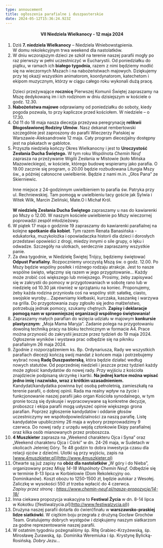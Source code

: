 ```yaml
---
type: annoucement
title: ogłoszenia parafialne i duszpasterskie
date: 2024-05-12T15:36:24.923Z
---
```

<h4 style="text-align:center;">VII Niedziela Wielkanocy - 12 maja 2024</h4>

1. Dziś **7. niedziela Wielkanocy** – Niedziela Wniebowstąpienia.\
   W domu rekolekcyjnym trwa weekend dla nastolatków.
2. W dniu wczorajszym dzieci ze szkół na terenie naszej parafii mogły po raz pierwszy w pełni uczestniczyć w Eucharystii. Od poniedziałku do piątku, w ramach ich **białego tygodnia**, razem z nimi będziemy modlić się na wieczornych Mszach i na nabożeństwach majowych. Dziękujemy przy tej okazji wszystkim animatorom, koordynatorom, katechetom i ekipom muzycznym, którzy w ciągu całego roku wykonali dużą pracę.\
   \
   Dzieci przeżywające **rocznicę** Pierwszej Komunii Świętej zapraszamy na Mszę dedykowaną im i ich rodzinom w dniu dzisiejszym w kościele o godz. 12.30.
3. **Nabożeństwa majowe** odprawiamy od poniedziałku do soboty, kiedy pogoda pozwala, to przy kapliczce przed kościołem. W niedziele – o 17.30.
4. Od 11 do 18 maja nasza diecezja przeżywa peregrynację **relikwii Błogosławionej Rodziny Ulmów**. Nasz dekanat rembertowski szczególnie jest zaproszony do parafii Wieczerzy Pańskiej w Warszawie-Aleksandrowie 12 maja. Cały program diecezjalny dostępny jest na plakatach w gablotce.
5. Przyszła niedziela kończy Okres Wielkanocny i jest to **Uroczystość Zesłania Ducha Świętego.** W tym roku Wspólnota *Chemin Neuf* zaprasza na przeżywanie Wigilii Zesłania w Mistowie (koło Mińska Mazowieckiego), w kościele, którego budowę wspieramy jako parafia. O 19.00 zacznie się program, o 20.00 będzie rozbudowana Liturgia Mszy św., a później całonocne uwielbienie. Będzie z nami m.in. „Głos Pana” ze Skierniewic.\
   \
   Inne miejsce z 24-godzinnym uwielbieniem to parafia św. Patryka przy ul. Rechniewskiej. Tam pomogą w uwielbieniu tacy goście jak Sylwia i Witek Wilk, Marcin Zieliński, Mate.O i Michał Król. \
   \
   **W niedzielę Zesłania Ducha Świętego** zapraszamy u nas do kawiarenki po Mszy o 12.00. W naszym kościele uwielbienie po Mszy wieczornej poprowadzi zespół młodzieżowy.
6. W piątek 17 maja o godzinie 19 zapraszamy do kawiarenki parafialnej na kolejne **spotkanie dla kobiet**. Tym razem Renata Banasińska - edukatorka, muzykolożka i opowiadaczka historii dla dzieci i dorosłych przedstawi opowieści z drogi, miedzy innymi o sile grupy, o lęku i odwadze. Szczegóły na ulotkach, serdecznie zapraszamy wszystkie panie.
7. Za dwa tygodnie, w Niedzielę Świętej Trójcy, będziemy świętować **Odpust Parafialny**. Rozpoczniemy uroczystą Mszą św. o godz. 12.00. Po Mszy będzie wspólny posiłek i różnego rodzaju atrakcje. Jest to nasze wspólne święto, włączmy się razem w jego przygotowanie… Każdy może zrobić coś większego lub mniejszego. Prosimy, żeby zapisywać się w zakrystii do pomocy w przygotowaniach w sobotę rano lub w niedzielę od 10.30 jak również w sprzątaniu na koniec. Proponujemy, żeby każda rodzina przyniosła coś na wspólny stół: sałatkę, ciasto, swojskie wyroby… Zapewniamy kiełbaski, kurczaka, kaszankę i warzywa na grilla. Do przygotowania zupy zgłosiło się jedno małżeństwo, potrzebują jednak pomocy, szukamy chętnych. **Zapisy i deklaracje pomogą nam w sprawniejszej organizacji wspólnego świętowania!**
8. Zapraszamy małych parafian do wzięcia udziału w majowym **konkursie plastycznym**: „Moja Mama Maryja”. Zadanie polega na przygotowaniu dowolną techniką pracy na bloku technicznym w formacie A4. Prace można przynosić do zakrystii jeszcze przez tydzień do 19 maja 2024. Ogłoszenie wyników i wystawa prac odbędzie się na pikniku parafialnym 26 maja 2024.
9. Zgodnie z rozporządzeniem ks. Bp. Ordynariusza, Rady we wszystkich parafiach diecezji kończą swój mandat z końcem maja i potrzebujemy wybrać nową **Radę Duszpasterską**, która będzie działać według nowych statutów. Od poprzedniej niedzieli i jeszcze przez tydzień każdy może zgłosić kandydatów do nowej rady. Przy wyjściu z kościoła znajdziecie podpisaną skrzynkę i kartki. **Na jednej kartce można wpisać jedno imię i nazwisko, wraz z krótkim uzasadnieniem.** Kandydat/kandydatka powinna być osobą pełnoletnią, zamieszkałą na terenie parafii, o dobrej opinii. Rada ma realny wpływ na życie i funkcjonowanie naszej parafii jako organ Kościoła synodalnego, w tym gronie toczą się dyskusje i wypracowywane są konkretne decyzje, proboszcz i ekipa parafii mogą usłyszeć opinie większego grona parafian. Poprzez zgłoszenie kandydatów i oddanie głosów uczestniczymy we współodpowiedzialności za naszą parafię. Listę kandydatów upublicznimy 26 maja a wybory przeprowadzimy 9 czerwca. Do nowej rady z urzędu wejdą członkowie Ekipy parafialnej oraz kilka osób mianowanych przez proboszcza.
10. **4 Muszkieter** zaprasza na „Weekend charakteru Ojca i Syna” oraz „Weekend charakteru Ojca i Córki” w dn. 24-26 maja, w Sudetach w okolicach Jeleniej Góry. Te 48 godzin to dobra inwestycja czasu dla relacji ojców z dziećmi. Ulotki są przy wyjściu, zapis na [www.4muszkieter.pl](http://www.4muszkieter.pl)
11. Otwarte są już zapisy na **obóz dla nastolatków** „W góry i do Nieba”, organizowany przez *Misję 14-18 Wspólnoty Chemin Neuf*. Odbędzie się w terminie 8-13 lipca w Korbielowie (Dom Rekolekcyjny oo. Dominikanów). Koszt obozu to 1250-1500 zł, będzie autokar z Wesołej. Zaliczkę w wysokości 550 zł trzeba wpłacić do 4 czerwca.\
    *Zapisy przez stronę : <https://www.chemin-neuf.pl/nasze-propozycje/14-18/>*
12. Inna ciekawa propozycja wakacyjna to **Festiwal Życia** w dn. 8-14 lipca w Kokotku (\[festiwalzycia.pl](http://www.festiwalzycia.pl)) 
13. Drużyna naszej parafii dotarła do ćwierćfinału w **warszawsko-praskiej lidze siatkówki**. W ciężkim boju przegrała z drużyną Gocław Grochów Team. Gratulujemy dobrych występów i dziękujemy naszym siatkarzom za godne reprezentowanie naszej parafii.
14. W ostatnim tygodniu pożegnaliśmy śp. Ritę Grabiec-Krzyżewską, śp. Mirosławę Żurawską, śp. Dominika Weremiuka i śp. Krystynę Bylicką-Rosińską. *Dobry Jezu…*

<!--EndFragment-->
